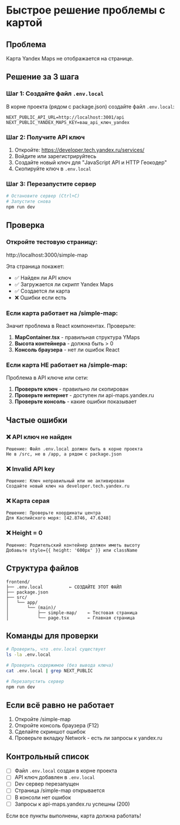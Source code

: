 # Быстрое решение проблемы с картой

## Проблема
Карта Yandex Maps не отображается на странице.

## Решение за 3 шага

### Шаг 1: Создайте файл `.env.local`

В корне проекта (рядом с package.json) создайте файл `.env.local`:

```env
NEXT_PUBLIC_API_URL=http://localhost:3001/api
NEXT_PUBLIC_YANDEX_MAPS_KEY=ваш_api_ключ_yandex
```

### Шаг 2: Получите API ключ

1. Откройте: https://developer.tech.yandex.ru/services/
2. Войдите или зарегистрируйтесь
3. Создайте новый ключ для "JavaScript API и HTTP Геокодер"
4. Скопируйте ключ в `.env.local`

### Шаг 3: Перезапустите сервер

```bash
# Остановите сервер (Ctrl+C)
# Запустите снова
npm run dev
```

## Проверка

### Откройте тестовую страницу:
http://localhost:3000/simple-map

Эта страница покажет:
- ✅ Найден ли API ключ
- ✅ Загружается ли скрипт Yandex Maps
- ✅ Создается ли карта
- ❌ Ошибки если есть

### Если карта работает на /simple-map:
Значит проблема в React компонентах. Проверьте:

1. **MapContainer.tsx** - правильная структура YMaps
2. **Высота контейнера** - должна быть > 0
3. **Консоль браузера** - нет ли ошибок React

### Если карта НЕ работает на /simple-map:
Проблема в API ключе или сети:

1. **Проверьте ключ** - правильно ли скопирован
2. **Проверьте интернет** - доступен ли api-maps.yandex.ru
3. **Проверьте консоль** - какие ошибки показывает

## Частые ошибки

### ❌ API ключ не найден
```
Решение: Файл .env.local должен быть в корне проекта
Не в /src, не в /app, а рядом с package.json
```

### ❌ Invalid API key
```
Решение: Ключ неправильный или не активирован
Создайте новый ключ на developer.tech.yandex.ru
```

### ❌ Карта серая
```
Решение: Проверьте координаты центра
Для Каспийского моря: [42.8746, 47.6248]
```

### ❌ Height = 0
```
Решение: Родительский контейнер должен иметь высоту
Добавьте style={{ height: '600px' }} или className
```

## Структура файлов

```
frontend/
├── .env.local          ← СОЗДАЙТЕ ЭТОТ ФАЙЛ
├── package.json
├── src/
│   └── app/
│       └── (main)/
│           ├── simple-map/    ← Тестовая страница
│           └── page.tsx       ← Главная страница
```

## Команды для проверки

```bash
# Проверить, что .env.local существует
ls -la .env.local

# Проверить содержимое (без вывода ключа)
cat .env.local | grep NEXT_PUBLIC

# Перезапустить сервер
npm run dev
```

## Если всё равно не работает

1. Откройте /simple-map
2. Откройте консоль браузера (F12)
3. Сделайте скриншот ошибок
4. Проверьте вкладку Network - есть ли запросы к yandex.ru

## Контрольный список

- [ ] Файл `.env.local` создан в корне проекта
- [ ] API ключ добавлен в `.env.local`
- [ ] Dev сервер перезапущен
- [ ] Страница /simple-map открывается
- [ ] В консоли нет ошибок
- [ ] Запросы к api-maps.yandex.ru успешны (200)

Если все пункты выполнены, карта должна работать!
